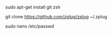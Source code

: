 sudo apt-get install git zsh

git clone https://github.com/zplug/zplug ~/.zplug

sudo nano /etc/passwd

